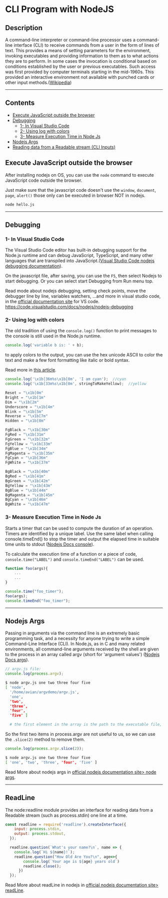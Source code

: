 # CLI Program with NodeJS

## Description
A command-line interpreter or command-line processor uses a command-line interface (CLI) to receive commands from a user in the form of lines of text. This provides a means of setting parameters for the environment, invoking executables and providing information to them as to what actions they are to perform. In some cases the invocation is conditional based on conditions established by the user or previous executables. Such access was first provided by computer terminals starting in the mid-1960s. This provided an interactive environment not available with punched cards or other input methods.([Wikipedia](https://en.wikipedia.org/wiki/Command_line_interface))
<hr>

## Contents
- [Execute JavaScript outside the browser](#execute-javascript-outside-the-browser)
- [Debugging](#Debugging)
    - [1- In Visual Studio Code](#1--In-Visual-Studio-Code)
    - [2- Using log with colors](#2--Using-log-with-colors)
    - [3- Measure Execution Time in Node Js](#3--measure-execution-time-in-node-js)
- [Nodejs Args](#Nodejs-Args)
- [Reading data from a Readable stream (CLI Inputs)](#ReadLine)


## Execute JavaScript outside the browser
After installing nodejs on OS, you can use the `node` command to execute JavaScript code outside the browser.

Just make sure that the javascript code doesn't use the `window`, `document`, `page`, `alert()` those only can be executed in browser NOT in nodejs.

```bash
node hello.js
```
<hr>

## Debugging
### 1- In Visual Studio Code
The Visual Studio Code editor has built-in debugging support for the Node.js runtime and can debug JavaScript, TypeScript, and many other languages that are transpiled into JavaScript.([Visual Studio Code nodejs debugging documentation](https://code.visualstudio.com/docs/nodejs/nodejs-debugging)).

On the javascript file, after saving, you can use the `F5`, then select Nodejs to start debugging.
Or you can select start Debugging from Run menu top.

Read mode about nodejs debugging, setting check points, move the debugger line by line, variables watchers, ...and  more in visual studio code, in the [official documentation site](https://code.visualstudio.com/docs/nodejs/nodejs-debugging) for VS code.
https://code.visualstudio.com/docs/nodejs/nodejs-debugging

### 2- Using log with colors
The old tradition of using the `console.log()` function to print messages to the console is still used in the Node.js runtime.

```js
console.log('variable b is: ' + b);
```
to apply colors to the output, you can use the hex unicode ASCII to color the text and make a few font formatting like italic or bold syntax.

Read more in [this article](https://chrisyeh96.github.io/2020/03/28/terminal-colors.html).

```js
console.log('\x1b[36m%s\x1b[0m', 'I am cyan');  //cyan
console.log('\x1b[33m%s\x1b[0m', stringToMakeYellow);  //yellow

Reset = "\x1b[0m"
Bright = "\x1b[1m"
Dim = "\x1b[2m"
Underscore = "\x1b[4m"
Blink = "\x1b[5m"
Reverse = "\x1b[7m"
Hidden = "\x1b[8m"

FgBlack = "\x1b[30m"
FgRed = "\x1b[31m"
FgGreen = "\x1b[32m"
FgYellow = "\x1b[33m"
FgBlue = "\x1b[34m"
FgMagenta = "\x1b[35m"
FgCyan = "\x1b[36m"
FgWhite = "\x1b[37m"

BgBlack = "\x1b[40m"
BgRed = "\x1b[41m"
BgGreen = "\x1b[42m"
BgYellow = "\x1b[43m"
BgBlue = "\x1b[44m"
BgMagenta = "\x1b[45m"
BgCyan = "\x1b[46m"
BgWhite = "\x1b[47m"
```

### 3- Measure Execution Time in Node Js
Starts a timer that can be used to compute the duration of an operation. Timers are identified by a unique label. Use the same label when calling console.timeEnd() to stop the timer and output the elapsed time in suitable time units to stdout ([Nodejs Docs console](https://nodejs.org/api/console.html#consoletimelabel)).

To calculate the execution time of a function or a piece of code, `console.time("LABEL")` and `console.timeEnd("LABEL")` can be used.
```js
function foo(args){
    ...
    ...
}

console.time("foo_timer");
foo(args);
console.timeEnd("foo_timer");
```
<hr>

## Nodejs Args
Passing in arguments via the command line is an extremely basic programming task, and a necessity for anyone trying to write a simple Command-Line Interface (CLI). In Node.js, as in C and many related environments, all command-line arguments received by the shell are given to the process in an array called argv (short for 'argument values') ([Nodejs Docs args](https://nodejs.org/en/knowledge/command-line/how-to-parse-command-line-arguments/)).
```js
// argv.js file:
console.log(process.argv);
```

```sh
$ node argv.js one two three four five
[ 'node',
  '/home/avian/argvdemo/argv.js',
  'one',
  'two',
  'three',
  'four',
  'five' ]

  # the first element in the array is the path to the executable file, the second is the path to the script file, and the rest are the arguments passed to the script.
```

So the first two items in process.argv are not useful to us, so we can use the `.slice(2)` method to remove them.
```js
console.log(process.argv.slice(2));
```

```sh
$ node argv.js one two three four five
[ 'one', 'two', 'three', 'four', 'five' ]
```

Read More about nodejs args in [official nodejs documentation site> node args](https://nodejs.org/docs/latest-v17.x/api/process.html#processargv).

<hr>

## ReadLine
The node:readline module provides an interface for reading data from a Readable stream (such as process.stdin) one line at a time.

```js
const readline = require('readline').createInterface({
    input: process.stdin,
    output: process.stdout,
  });

  readline.question(`What's your name?\n`, name => {
    console.log(`Hi ${name}!`);
    readline.question("How Old Are You?\n", age=>{
        console.log(`Your age is ${age} years old`)
        readline.close();
      })
  });
```

Read More about readLine in nodejs in [official nodejs documentation site> readLine](https://nodejs.org/api/readline.html#readline).
